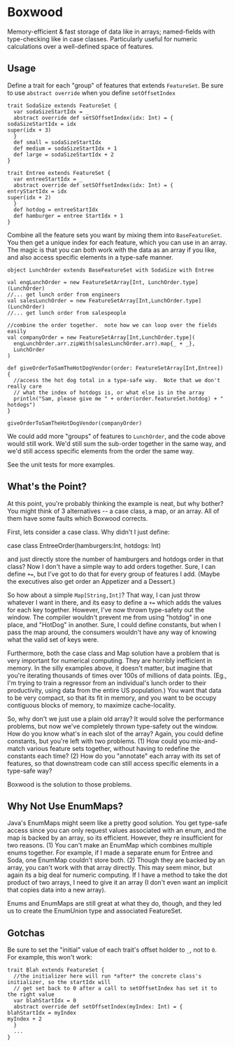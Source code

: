 Boxwood
=======

Memory-efficient & fast storage of data like in arrays; named-fields with type-checking
like in case classes. Particularly useful for numeric calculations over a well-defined
space of features.

Usage
-----

Define a trait for each "group" of features that extends `FeatureSet`.  Be sure to use
`abstract override` when you define `setOffsetIndex`

    trait SodaSize extends FeatureSet {
      var sodaSizeStartIdx = _
      abstract override def setSOffsetIndex(idx: Int) = {
	sodaSizeStartIdx = idx
	super(idx + 3)
      }
      def small = sodaSizeStartIdx
      def medium = sodaSizeStartIdx + 1
      def large = sodaSizeStartIdx + 2
    }

    trait Entree extends FeatureSet {
      var entreeStartIdx = _
      abstract override def setSOffsetIndex(idx: Int) = {
	entryStartIdx = idx
	super(idx + 2)
      }
      def hotdog = entreeStartIdx
      def hamburger = entree StartIdx + 1
    }


Combine all the feature sets you want by mixing them into `BaseFeatureSet`.  You then get a unique
index for each feature, which you can use in an array.  The magic is that you can both work with
the data as an array if you like, and also access specific elements in a type-safe manner.


    object LunchOrder extends BaseFeatureSet with SodaSize with Entree

    val engLunchOrder = new FeatureSetArray[Int, LunchOrder.type](LunchOrder)
    //... get lunch order from engineers
    val salesLunchOrder = new FeatureSetArray[Int,LunchOrder.type](LunchOrder)
    //... get lunch order from salespeople

    //combine the order together.  note how we can loop over the fields easily
    val companyOrder = new FeatureSetArray[Int,LunchOrder.type](
      engLunchOrder.arr.zipWith(salesLunchOrder.arr).map{_ + _},
      LunchOrder
    )

    def giveOrderToSamTheHotDogVendor(order: FeatureSetArray[Int,Entree]) {
      //access the hot dog total in a type-safe way.  Note that we don't really care
      // what the index of hotdogs is, or what else is in the array
      println("Sam, please give me " + order(order.featureSet.hotdog) + " hotdogs")
    }

    giveOrderToSamTheHotDogVendor(companyOrder)


We could add more "groups" of features to `LunchOrder`, and the code above would still work.  We'd still
sum the sub-order together in the same way, and we'd still access specific elements from the order the same
way.

See the unit tests for more examples.

What's the Point?
------

At this point, you're probably thinking the example is neat, but why bother?  You might think of 3 alternatives --
a case class, a map, or an array.  All of them have some faults which Boxwood corrects.

First, lets consider a case class.  Why didn't I just define:

  case class EntreeOrder(hamburgers:Int, hotdogs: Int)

and just directly store the number of hamburgers and hotdogs order in that class?  Now I don't have a simple way to add orders
together.  Sure, I can define `+=`, but I've got to do that for every group of features I add.  (Maybe the executives
also get order an Appetizer and a Dessert.)

So how about a simple `Map[String,Int]`?  That way, I can just throw whatever I want in there, and its easy to define a `+=` which
adds the values for each key together.  However, I've now thrown type-safety out the window.  The compiler wouldn't prevent me
from using "hotdog" in one place, and "HotDog" in another.  Sure, I could define constants, but when I pass the map around, the consumers
wouldn't have any way of knowing what the valid set of keys were.

Furthermore, both the case class and Map solution have a problem that is very important for numerical computing.  They are horribly
inefficient in memory.  In the silly examples above, it doesn't matter, but imagine that you're iterating thousands of times over
100s of millions of data points.  (Eg., I'm trying to train a regressor from an individual's lunch order to their productivity, using data
from the entire US population.)  You want that data to be very compact, so that its fit in memory, and you want to be occupy contiguous blocks of
memory, to maximize cache-locality.

So, why don't we just use a plain old array?  It would solve the performance problems, but now we've completely thrown type-safety out
the window.  How do you know what's in each slot of the array?  Again, you could define constants, but you're left with two problems.  (1) How
could you mix-and-match various feature sets together, without having to redefine the constants each time?  (2) How do you "annotate" each
array with its set of features, so that downstream code can still access specific elements in a type-safe way?

Boxwood is the solution to those problems.

Why Not Use EnumMaps?
------ 

Java's EnumMaps might seem like a pretty good solution.  You get type-safe access since you can only request values associated with an enum, and
the map is backed by an array, so its efficient.  However, they re insufficient for two reasons.  (1) You can't make an EnumMap which combines multiple
enums together.  For example, if I made a separate enum for Entree and Soda, one EnumMap couldn't store both.  (2) Though they are backed by an array,
you can't work with that array directly.  This may seem minor, but again its a big deal for numeric computing.  If I have a method to take the dot
product of two arrays, I need to give it an array (I don't even want an implicit that copies data into a new array).


Enums and EnumMaps are still great at what they do, though, and they led us to create the EnumUnion type and associated FeatureSet.


Gotchas
-------

Be sure to set the "initial" value of each trait's offset holder to `_`, not to `0`.  For example, this won't work:

    trait Blah extends FeatureSet {
      //the initializer here will run *after* the concrete class's initializer, so the startIdx will 
      // get set back to 0 after a call to setOffsetIndex has set it to the right value
      var blahStartIdx = 0
      abstract override def setOffsetIndex(myIndex: Int) = {
	blahStartIdx = myIndex
	myIndex + 2
      }
      ...
    }


